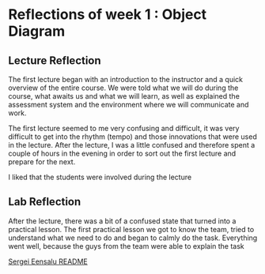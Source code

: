 # Reflections of week 1 : Object Diagram

## Lecture Reflection
The first lecture began with an introduction to the instructor and a quick overview of
the entire course. We were told what we will do during the course, what awaits us and
what we will learn, as well as explained the assessment system and the environment
where we will communicate and work.

The first lecture seemed to me very confusing and difficult, it was
very difficult to get into the rhythm (tempo) and those innovations that
were used in the lecture. After the lecture, I was a little confused
and therefore spent a couple of hours in the evening in order to
sort out the first lecture and prepare for the next.

I liked that the students were involved during the lecture

## Lab Reflection
After the lecture, there was a bit of a confused state that turned into a practical lesson. 
The first practical lesson we got to know the team, tried to understand what we need to do and began to calmly do the task. Everything went well, because the guys from the team were able to explain the task


[Sergei Eensalu README](/Sergei%20Eensalu/README.md)
